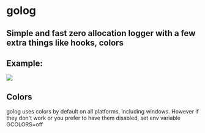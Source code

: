 # golog

## Simple and fast zero allocation logger with a few extra things like hooks, colors

## Example:

![](https://i.imgur.com/cMZs0uj.png)

## Colors

golog uses colors by default on all platforms, including windows. However if they don't work or you prefer to have them
disabled, set env variable GCOLORS=off